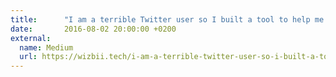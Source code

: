 ```yaml
---
title:      "I am a terrible Twitter user so I built a tool to help me out"
date:       2016-08-02 20:00:00 +0200
external:
  name: Medium
  url: https://wizbii.tech/i-am-a-terrible-twitter-user-so-i-built-a-tool-to-help-me-out-b757c32c69b5
---
```

